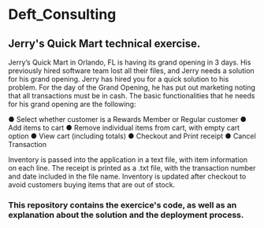 # Deft_Consulting

## Jerry's Quick Mart technical exercise.

Jerry’s Quick Mart in Orlando, FL is having its grand opening in 3 days. His previously hired
software team lost all their files, and Jerry needs a solution for his grand opening.
Jerry has hired you for a quick solution to his problem. For the day of the Grand Opening, he
has put out marketing noting that all transactions must be in cash.
The basic functionalities that he needs for his grand opening are the following:

● Select whether customer is a Rewards Member or Regular customer
● Add items to cart
● Remove individual items from cart, with empty cart option
● View cart (including totals)
● Checkout and Print receipt
● Cancel Transaction

Inventory is passed into the application in a text file, with item information on each line. The
receipt is printed as a .txt file, with the transaction number and date included in the file name.
Inventory is updated after checkout to avoid customers buying items that are out of stock.

### This repository contains the exercice's code, as well as an explanation about the solution and the deployment process.
